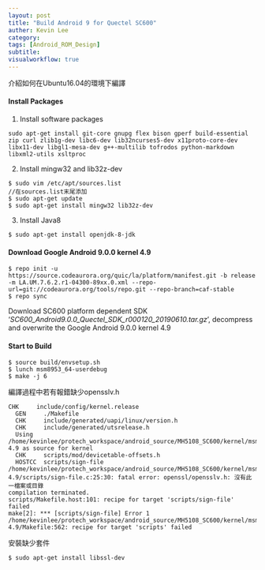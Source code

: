 ```yaml
---
layout: post
title: "Build Android 9 for Quectel SC600"
auther: Kevin Lee
category: 
tags: [Android_ROM_Design]
subtitle:
visualworkflow: true
---
```


介紹如何在Ubuntu16.04的環境下編譯

#### Install Packages

1. Install software packages

```
sudo apt-get install git-core gnupg flex bison gperf build-essential zip curl zlib1g-dev libc6-dev lib32ncurses5-dev x11proto-core-dev libx11-dev libgl1-mesa-dev g++-multilib tofrodos python-markdown libxml2-utils xsltproc
```

2. Install mingw32 and lib32z-dev

```
$ sudo vim /etc/apt/sources.list
//在sources.list末尾添加
$ sudo apt-get update
$ sudo apt-get install mingw32 lib32z-dev
```

3. Install Java8

```
$ sudo apt-get install openjdk-8-jdk
```

#### Download Google Android 9.0.0 kernel 4.9

```
$ repo init -u https://source.codeaurora.org/quic/la/platform/manifest.git -b release -m LA.UM.7.6.2.r1-04300-89xx.0.xml --repo-url=git://codeaurora.org/tools/repo.git --repo-branch=caf-stable
$ repo sync
```

Download SC600 platform dependent SDK ‘*SC600_Android9.0.0_Quectel_SDK_r000120_20190610.tar.gz*’, decompress and overwrite the Google Android 9.0.0 kernel 4.9

#### Start to Build

```
$ source build/envsetup.sh
$ lunch msm8953_64-userdebug
$ make -j 6
```

編譯過程中若有報錯缺少opensslv.h

```
CHK     include/config/kernel.release
  GEN     ./Makefile
  CHK     include/generated/uapi/linux/version.h
  CHK     include/generated/utsrelease.h
  Using /home/kevinlee/protech_workspace/android_source/MH5108_SC600/kernel/msm-4.9 as source for kernel
  CHK     scripts/mod/devicetable-offsets.h
  HOSTCC  scripts/sign-file
/home/kevinlee/protech_workspace/android_source/MH5108_SC600/kernel/msm-4.9/scripts/sign-file.c:25:30: fatal error: openssl/opensslv.h: 沒有此一檔案或目錄
compilation terminated.
scripts/Makefile.host:101: recipe for target 'scripts/sign-file' failed
make[2]: *** [scripts/sign-file] Error 1
/home/kevinlee/protech_workspace/android_source/MH5108_SC600/kernel/msm-4.9/Makefile:562: recipe for target 'scripts' failed
```

安裝缺少套件

```
$ sudo apt-get install libssl-dev
```